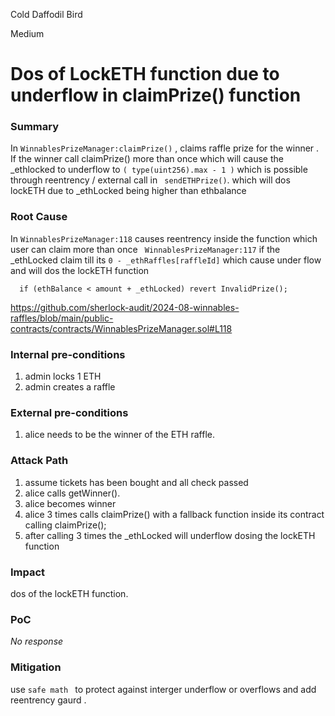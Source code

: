 Cold Daffodil Bird

Medium

# Dos of LockETH function due to underflow in claimPrize() function

### Summary

In `WinnablesPrizeManager:claimPrize()` , claims raffle prize for the winner . If the winner call claimPrize() more than once which will cause the _ethlocked to underflow to `( type(uint256).max - 1 )` which is possible through reentrency / external call  in  ` sendETHPrize()`. which will dos lockETH due to _ethLocked being higher than ethbalance

### Root Cause

In ` WinnablesPrizeManager:118 ` causes reentrency inside the function which user can claim more than once
` WinnablesPrizeManager:117` if the _ethLocked claim till  its `0 - _ethRaffles[raffleId]` which cause under flow and will dos the lockETH function 

```solidity 
  if (ethBalance < amount + _ethLocked) revert InvalidPrize();

```
https://github.com/sherlock-audit/2024-08-winnables-raffles/blob/main/public-contracts/contracts/WinnablesPrizeManager.sol#L118
### Internal pre-conditions

1. admin locks 1 ETH 
2. admin creates a raffle 

### External pre-conditions

1.    alice needs to be the winner of the ETH raffle.



### Attack Path

1. assume tickets has been bought and all check passed
2. alice calls getWinner().
3. alice becomes winner 
4. alice 3 times calls claimPrize() with a fallback function inside its contract calling claimPrize();
5. after calling 3 times the _ethLocked will underflow dosing the lockETH function 

### Impact

dos of the lockETH function.

### PoC

_No response_

### Mitigation

use `safe math ` to protect against interger underflow or overflows and add reentrency gaurd .